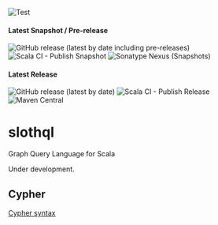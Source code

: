 ![Test](https://github.com/Grupo-Abraxas/slothql/workflows/Scala%20CI%20-%20Test/badge.svg)

#### Latest Snapshot / Pre-release
![GitHub release (latest by date including pre-releases)](https://img.shields.io/github/v/release/Grupo-Abraxas/slothql?include_prereleases&label=pre-release)
![Scala CI - Publish Snapshot](https://github.com/Grupo-Abraxas/slothql/workflows/Scala%20CI%20-%20Publish%20Snapshot/badge.svg)
![Sonatype Nexus (Snapshots)](https://img.shields.io/nexus/s/com.arkondata/slothql-cypher_2.13?server=https%3A%2F%2Foss.sonatype.org)

#### Latest Release
![GitHub release (latest by date)](https://img.shields.io/github/v/release/Grupo-Abraxas/slothql)
![Scala CI - Publish Release](https://github.com/Grupo-Abraxas/slothql/workflows/Scala%20CI%20-%20Publish%20Release/badge.svg)
![Maven Central](https://img.shields.io/maven-central/v/com.arkondata/slothql-cypher_2.13)


# slothql
Graph Query Language for Scala

Under development.

Cypher
-----------------------------------------------------

[Cypher syntax](cypher/doc/syntax.md)

